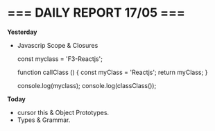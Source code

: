 # === DAILY REPORT 17/05 ===

**Yesterday**
- Javascrip Scope & Closures

    const myclass = 'F3-Reactjs';

    function callClass () {
        const myClass = 'Reactjs';
        return myClass;
    }

    console.log(myclass);
    console.log(classClass());

**Today**
- cursor this & Object Prototypes.
- Types & Grammar.
